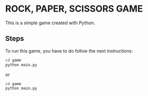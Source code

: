 # ROCK, PAPER, SCISSORS GAME
This is a simple game created with Python.
## Steps
To run this game, you have to do follow the next instructions:

```sh
cd game
python main.py
```
or
```sh
cd game
python main.py
```